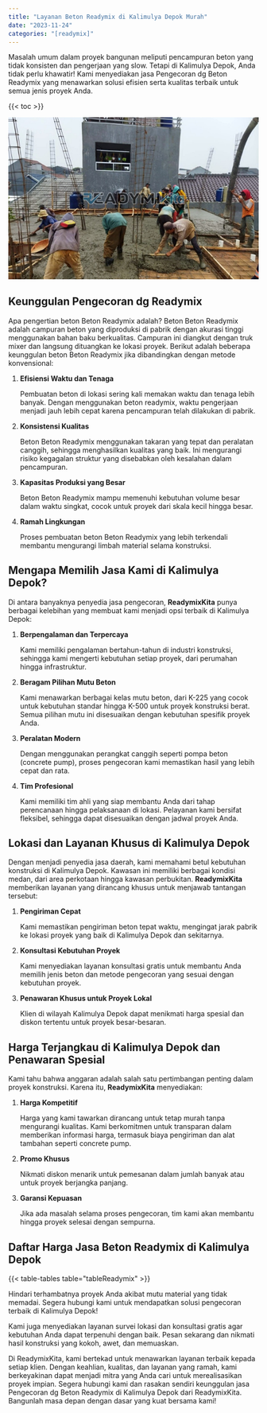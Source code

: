 ```yaml
---
title: "Layanan Beton Readymix di Kalimulya Depok Murah"
date: "2023-11-24"
categories: "[readymix]"
---
```


Masalah umum dalam proyek bangunan meliputi pencampuran beton yang tidak konsisten dan pengerjaan yang slow. Tetapi di Kalimulya Depok, Anda tidak perlu khawatir! Kami menyediakan jasa Pengecoran dg Beton Readymix yang menawarkan solusi efisien serta kualitas terbaik untuk semua jenis proyek Anda.

{{< toc >}}

![Layanan Beton Readymix di Kalimulya Depok Murah](/images/readymix/cor-readymix-13.jpg)

## Keunggulan Pengecoran dg Readymix

Apa pengertian beton Beton Readymix adalah? Beton Beton Readymix adalah campuran beton yang diproduksi di pabrik dengan akurasi tinggi menggunakan bahan baku berkualitas. Campuran ini diangkut dengan truk mixer dan langsung dituangkan ke lokasi proyek. Berikut adalah beberapa keunggulan beton Beton Readymix jika dibandingkan dengan metode konvensional:

1. **Efisiensi Waktu dan Tenaga**

   Pembuatan beton di lokasi sering kali memakan waktu dan tenaga lebih banyak. Dengan menggunakan beton readymix, waktu pengerjaan menjadi jauh lebih cepat karena pencampuran telah dilakukan di pabrik.

2. **Konsistensi Kualitas**

   Beton Beton Readymix menggunakan takaran yang tepat dan peralatan canggih, sehingga menghasilkan kualitas yang baik. Ini mengurangi risiko kegagalan struktur yang disebabkan oleh kesalahan dalam pencampuran.

3. **Kapasitas Produksi yang Besar**

   Beton Beton Readymix mampu memenuhi kebutuhan volume besar dalam waktu singkat, cocok untuk proyek dari skala kecil hingga besar.

4. **Ramah Lingkungan**

   Proses pembuatan beton Beton Readymix yang lebih terkendali membantu mengurangi limbah material selama konstruksi.

## Mengapa Memilih Jasa Kami di Kalimulya Depok?

Di antara banyaknya penyedia jasa pengecoran, **ReadymixKita** punya berbagai kelebihan yang membuat kami menjadi opsi terbaik di Kalimulya Depok:

1. **Berpengalaman dan Terpercaya**

   Kami memiliki pengalaman bertahun-tahun di industri konstruksi, sehingga kami mengerti kebutuhan setiap proyek, dari perumahan hingga infrastruktur.

2. **Beragam Pilihan Mutu Beton**

   Kami menawarkan berbagai kelas mutu beton, dari K-225 yang cocok untuk kebutuhan standar hingga K-500 untuk proyek konstruksi berat. Semua pilihan mutu ini disesuaikan dengan kebutuhan spesifik proyek Anda.

3. **Peralatan Modern**

   Dengan menggunakan perangkat canggih seperti pompa beton (concrete pump), proses pengecoran kami memastikan hasil yang lebih cepat dan rata.

4. **Tim Profesional**

   Kami memiliki tim ahli yang siap membantu Anda dari tahap perencanaan hingga pelaksanaan di lokasi. Pelayanan kami bersifat fleksibel, sehingga dapat disesuaikan dengan jadwal proyek Anda.

## Lokasi dan Layanan Khusus di Kalimulya Depok

Dengan menjadi penyedia jasa daerah, kami memahami betul kebutuhan konstruksi di Kalimulya Depok. Kawasan ini memiliki berbagai kondisi medan, dari area perkotaan hingga kawasan perbukitan. **ReadymixKita** memberikan layanan yang dirancang khusus untuk menjawab tantangan tersebut:

1. **Pengiriman Cepat**

   Kami memastikan pengiriman beton tepat waktu, mengingat jarak pabrik ke lokasi proyek yang baik di Kalimulya Depok dan sekitarnya.

2. **Konsultasi Kebutuhan Proyek**

   Kami menyediakan layanan konsultasi gratis untuk membantu Anda memilih jenis beton dan metode pengecoran yang sesuai dengan kebutuhan proyek.

3. **Penawaran Khusus untuk Proyek Lokal**

   Klien di wilayah Kalimulya Depok dapat menikmati harga spesial dan diskon tertentu untuk proyek besar-besaran.

## Harga Terjangkau di Kalimulya Depok dan Penawaran Spesial

Kami tahu bahwa anggaran adalah salah satu pertimbangan penting dalam proyek konstruksi. Karena itu, **ReadymixKita** menyediakan:

1. **Harga Kompetitif**

   Harga yang kami tawarkan dirancang untuk tetap murah tanpa mengurangi kualitas. Kami berkomitmen untuk transparan dalam memberikan informasi harga, termasuk biaya pengiriman dan alat tambahan seperti concrete pump.

2. **Promo Khusus**

   Nikmati diskon menarik untuk pemesanan dalam jumlah banyak atau untuk proyek berjangka panjang.

3. **Garansi Kepuasan**

   Jika ada masalah selama proses pengecoran, tim kami akan membantu hingga proyek selesai dengan sempurna.

## Daftar Harga Jasa Beton Readymix di Kalimulya Depok

{{< table-tables table="tableReadymix" >}}

Hindari terhambatnya proyek Anda akibat mutu material yang tidak memadai. Segera hubungi kami untuk mendapatkan solusi pengecoran terbaik di Kalimulya Depok!

Kami juga menyediakan layanan survei lokasi dan konsultasi gratis agar kebutuhan Anda dapat terpenuhi dengan baik. Pesan sekarang dan nikmati hasil konstruksi yang kokoh, awet, dan memuaskan.

Di ReadymixKita, kami bertekad untuk menawarkan layanan terbaik kepada setiap klien. Dengan keahlian, kualitas, dan layanan yang ramah, kami berkeyakinan dapat menjadi mitra yang Anda cari untuk merealisasikan proyek impian. Segera hubungi kami dan rasakan sendiri keunggulan jasa Pengecoran dg Beton Readymix di Kalimulya Depok dari ReadymixKita. Bangunlah masa depan dengan dasar yang kuat bersama kami!
